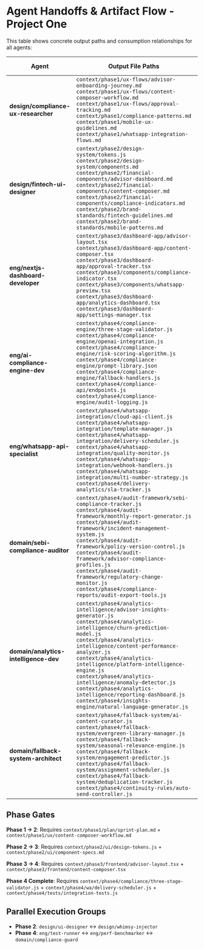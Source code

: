 # Agent Handoffs & Artifact Flow - Project One

This table shows concrete output paths and consumption relationships for all agents:

| Agent | Output File Paths | Consumer Agents |
|-------|------------------|-----------------|
| **design/compliance-ux-researcher** | `context/phase1/ux-flows/advisor-onboarding-journey.md`<br>`context/phase1/ux-flows/content-composer-workflow.md`<br>`context/phase1/ux-flows/approval-tracking.md`<br>`context/phase1/compliance-patterns.md`<br>`context/phase1/mobile-ux-guidelines.md`<br>`context/phase1/whatsapp-integration-flows.md` | design/fintech-ui-designer |
| **design/fintech-ui-designer** | `context/phase2/design-system/tokens.js`<br>`context/phase2/design-system/components.md`<br>`context/phase2/financial-components/advisor-dashboard.md`<br>`context/phase2/financial-components/content-composer.md`<br>`context/phase2/financial-components/compliance-indicators.md`<br>`context/phase2/brand-standards/fintech-guidelines.md`<br>`context/phase2/brand-standards/mobile-patterns.md` | eng/nextjs-dashboard-developer |
| **eng/nextjs-dashboard-developer** | `context/phase3/dashboard-app/advisor-layout.tsx`<br>`context/phase3/dashboard-app/content-composer.tsx`<br>`context/phase3/dashboard-app/approval-tracker.tsx`<br>`context/phase3/components/compliance-indicator.tsx`<br>`context/phase3/components/whatsapp-preview.tsx`<br>`context/phase3/dashboard-app/analytics-dashboard.tsx`<br>`context/phase3/dashboard-app/settings-manager.tsx` | eng/ai-compliance-engine-dev, eng/whatsapp-api-specialist |
| **eng/ai-compliance-engine-dev** | `context/phase4/compliance-engine/three-stage-validator.js`<br>`context/phase4/compliance-engine/openai-integration.js`<br>`context/phase4/compliance-engine/risk-scoring-algorithm.js`<br>`context/phase4/compliance-engine/prompt-library.json`<br>`context/phase4/compliance-engine/fallback-handlers.js`<br>`context/phase4/compliance-api/endpoints.js`<br>`context/phase4/compliance-engine/audit-logging.js` | domain/sebi-compliance-auditor |
| **eng/whatsapp-api-specialist** | `context/phase4/whatsapp-integration/cloud-api-client.js`<br>`context/phase4/whatsapp-integration/template-manager.js`<br>`context/phase4/whatsapp-integration/delivery-scheduler.js`<br>`context/phase4/whatsapp-integration/quality-monitor.js`<br>`context/phase4/whatsapp-integration/webhook-handlers.js`<br>`context/phase4/whatsapp-integration/multi-number-strategy.js`<br>`context/phase4/delivery-analytics/sla-tracker.js` | domain/analytics-intelligence-dev, domain/fallback-system-architect |
| **domain/sebi-compliance-auditor** | `context/phase4/audit-framework/sebi-compliance-tracker.js`<br>`context/phase4/audit-framework/monthly-report-generator.js`<br>`context/phase4/audit-framework/incident-management-system.js`<br>`context/phase4/audit-framework/policy-version-control.js`<br>`context/phase4/audit-framework/advisor-compliance-profiles.js`<br>`context/phase4/audit-framework/regulatory-change-monitor.js`<br>`context/phase4/compliance-reports/audit-export-tools.js` | - (Terminal) |
| **domain/analytics-intelligence-dev** | `context/phase4/analytics-intelligence/advisor-insights-generator.js`<br>`context/phase4/analytics-intelligence/churn-prediction-model.js`<br>`context/phase4/analytics-intelligence/content-performance-analyzer.js`<br>`context/phase4/analytics-intelligence/platform-intelligence-engine.js`<br>`context/phase4/analytics-intelligence/anomaly-detector.js`<br>`context/phase4/analytics-intelligence/reporting-dashboard.js`<br>`context/phase4/insights-engine/natural-language-generator.js` | - (Terminal) |
| **domain/fallback-system-architect** | `context/phase4/fallback-system/ai-content-curator.js`<br>`context/phase4/fallback-system/evergreen-library-manager.js`<br>`context/phase4/fallback-system/seasonal-relevance-engine.js`<br>`context/phase4/fallback-system/engagement-predictor.js`<br>`context/phase4/fallback-system/assignment-scheduler.js`<br>`context/phase4/fallback-system/deduplication-tracker.js`<br>`context/phase4/continuity-rules/auto-send-controller.js` | - (Terminal) |

## Phase Gates

**Phase 1 → 2**: Requires `context/phase1/plan/sprint-plan.md` + `context/phase1/ux/content-composer-workflow.md`

**Phase 2 → 3**: Requires `context/phase2/ui/design-tokens.js` + `context/phase2/ui/component-specs.md`

**Phase 3 → 4**: Requires `context/phase3/frontend/advisor-layout.tsx` + `context/phase3/frontend/content-composer.tsx`

**Phase 4 Complete**: Requires `context/phase4/compliance/three-stage-validator.js` + `context/phase4/wa/delivery-scheduler.js` + `context/phase4/tests/integration-tests.js`

## Parallel Execution Groups

- **Phase 2**: `design/ui-designer` ↔ `design/whimsy-injector`
- **Phase 4**: `eng/test-runner` ↔ `eng/perf-benchmarker` ↔ `domain/compliance-guard`